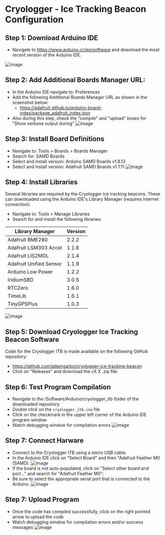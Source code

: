 # Cryologger - Ice Tracking Beacon Configuration

## Step 1: Download Arduino IDE
*  Navigate to https://www.arduino.cc/en/software and download the most recent version of the Arduino IDE.

![image](https://github.com/adamgarbo/cryologger-ice-tracking-beacon/assets/22924092/323c74a1-2ce1-4e39-a8eb-d39ad760a9a6)

## Step 2: Add Additional Boards Manager URL:
* In the Arduino IDE navigate to: Preferences
* Add the following Additional Boards Manager URL as shown in the sceenshot below:
  * https://adafruit.github.io/arduino-board-index/package_adafruit_index.json
* Also during this step, check the "compile" and "upload" boxes for "Show verbose output during" 
![image](https://github.com/adamgarbo/cryologger-ice-tracking-beacon/assets/22924092/fe589849-2062-4941-9465-0b012f48ba62)

## Step 3: Install Board Definitions
* Navigate to: Tools > Boards > Boards Manager
* Search for: SAMD Boards
* Select and install version: Arduino SAMD Boards v1.8.13 
* Select and install version: Adafruit SAMD Boards v1.7.11 
![image](https://github.com/adamgarbo/cryologger-ice-tracking-beacon/assets/22924092/f4d9af80-c4ba-4fab-958b-c35e1e4ac1e3)

## Step 4: Install Libraries
Several libraries are required by the Cryologger ice tracking beacons. These can downloaded using the Arduino IDE's Library Manager (requires Internet connection).

* Navigate to: Tools > Manage Libraries
* Search for and install the following libraries:

| Library Manager         | Version |
|-------------------------|---------|
| Adafruit BME280         | 2.2.2   |
| Adafruit LSM303 Accel   | 1.1.6   |
| Adafruit LIS2MDL        | 2.1.4   |
| Adafruit Unified Sensor | 1.1.9   |
| Arduino Low Power       | 1.2.2   |
| IridiumSBD              | 3.0.5   |
| RTCZero                 | 1.6.0   |
| TimeLib                 | 1.6.1   |
| TinyGPSPlus             | 1.0.3   |

![image](https://github.com/adamgarbo/cryologger-ice-tracking-beacon/assets/22924092/dadb37fe-46c7-48af-ad3d-cbb4061d01a6)

## Step 5: Download Cryologger Ice Tracking Beacon Software
Code for the Cryologger ITB is made available on the following GitHub repository:
* https://github.com/adamgarbo/cryologger-ice-tracking-beacon
* Click on "Releases" and download the vX.X .zip file:

## Step 6: Test Program Compilation
* Navigate to the /Software/Arduino/cryologger_itb folder of the downloaded repository
* Double click on the `cryologger_itb.ino` file
* Click on the checkmark in the upper left corner of the Arduino IDE program window
* Watch debugging window for compilation errors
![image](https://github.com/adamgarbo/cryologger-ice-tracking-beacon/assets/22924092/c82fb874-a910-4be7-866c-09b41ea7edb9)

## Step 7: Connect Harware
* Connect to the Cryologger ITB using a micro USB cable.
* In the Arduino IDE click on "Select Board" and then "Adafruit Feather M0 (SAMD).
![image](https://github.com/adamgarbo/cryologger-ice-tracking-beacon/assets/22924092/0199d2f2-ca16-42ae-bb7f-c8cd82348479)
* If the board is not auto-populated, click on "Select other board and port..." and search for "Adafruit Feather M0":
* Be sure to select the appropriate serial port that is connected to the Arduino.
![image](https://github.com/adamgarbo/cryologger-ice-tracking-beacon/assets/22924092/dc0b3bcc-e7c9-4635-941f-46600e63a128)

## Step 7: Upload Program
* Once the code has compiled successfully, click on the right pointed arrow to upload the code
* Watch debugging window for compilation errors and/or success messages
![image](https://github.com/adamgarbo/cryologger-ice-tracking-beacon/assets/22924092/9b6e171d-9864-46d8-8cc3-003e7c313a0c)
